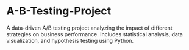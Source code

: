 # A-B-Testing-Project
A data-driven A/B testing project analyzing the impact of different strategies on business performance. Includes statistical analysis, data visualization, and hypothesis testing using Python.
